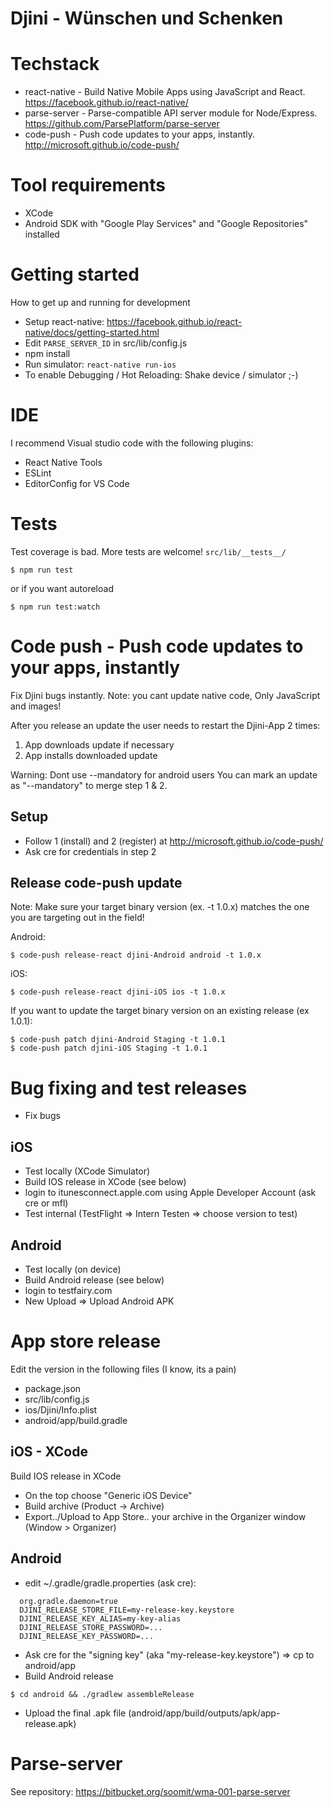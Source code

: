 # Djini - Wünschen und Schenken
# Techstack
 - react-native - Build Native Mobile Apps using JavaScript and React. https://facebook.github.io/react-native/
 - parse-server - Parse-compatible API server module for Node/Express. https://github.com/ParsePlatform/parse-server
 - code-push - Push code updates to your apps, instantly. http://microsoft.github.io/code-push/

# Tool requirements
 - XCode
 - Android SDK with "Google Play Services" and "Google Repositories" installed
 
# Getting started
How to get up and running for development

- Setup react-native: https://facebook.github.io/react-native/docs/getting-started.html
- Edit `PARSE_SERVER_ID` in src/lib/config.js
- npm install
- Run simulator: `react-native run-ios` 
- To enable Debugging / Hot Reloading: Shake device / simulator ;-)

# IDE
I recommend Visual studio code with the following plugins:
 - React Native Tools
 - ESLint
 - EditorConfig for VS Code
 
# Tests
Test coverage is bad. More tests are welcome! `src/lib/__tests__/`
```
$ npm run test 
```
or if you want autoreload
```
$ npm run test:watch
```

# Code push - Push code updates to your apps, instantly
Fix Djini bugs instantly. Note: you cant update native code, Only JavaScript and images!

After you release an update the user needs to restart the Djini-App 2 times:
 1. App downloads update if necessary
 2. App installs downloaded update

Warning: Dont use --mandatory for android users
You can mark an update as "--mandatory" to merge step 1 & 2.

## Setup
- Follow 1 (install) and 2 (register) at http://microsoft.github.io/code-push/
- Ask cre for credentials in step 2

## Release code-push update
 
Note: Make sure your target binary version (ex. -t 1.0.x) matches the one you are targeting out in the field!

Android:
```
$ code-push release-react djini-Android android -t 1.0.x
```

iOS:
```
$ code-push release-react djini-iOS ios -t 1.0.x
```

If you want to update the target binary version on an existing release (ex 1.0.1):
```
$ code-push patch djini-Android Staging -t 1.0.1
$ code-push patch djini-iOS Staging -t 1.0.1
```

# Bug fixing and test releases
 - Fix bugs

## iOS
- Test locally (XCode Simulator)
- Build IOS release in XCode (see below)
- login to itunesconnect.apple.com using Apple Developer Account (ask cre or mfl)
- Test internal (TestFlight => Intern Testen => choose version to test)

## Android
 - Test locally (on device)
 - Build Android release (see below)
 - login to testfairy.com
 - New Upload => Upload Android APK

# App store release

Edit the version in the following files (I know, its a pain)

 - package.json
 - src/lib/config.js
 - ios/Djini/Info.plist
 - android/app/build.gradle
 
## iOS - XCode

Build IOS release in XCode

 - On the top choose "Generic iOS Device"
 - Build archive (Product -> Archive)
 - Export../Upload to App Store.. your archive in the Organizer window (Window > Organizer)
 
## Android
 - edit ~/.gradle/gradle.properties (ask cre): 
```
  org.gradle.daemon=true
  DJINI_RELEASE_STORE_FILE=my-release-key.keystore
  DJINI_RELEASE_KEY_ALIAS=my-key-alias
  DJINI_RELEASE_STORE_PASSWORD=...
  DJINI_RELEASE_KEY_PASSWORD=...
```
 - Ask cre for the "signing key" (aka "my-release-key.keystore") => cp to android/app
 - Build Android release
```
$ cd android && ./gradlew assembleRelease
```
 - Upload the final .apk file (android/app/build/outputs/apk/app-release.apk)

# Parse-server
See repository: https://bitbucket.org/soomit/wma-001-parse-server
